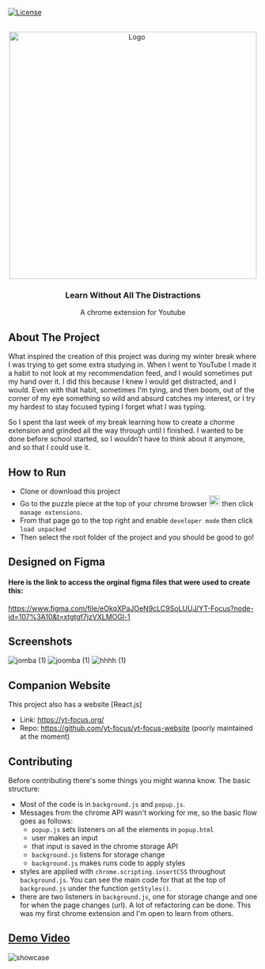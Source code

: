 [![License][license-shield]][license-url]





<!-- PROJECT LOGO -->
<br />
<div align="center">
    <img src="https://user-images.githubusercontent.com/74576449/213616178-b79c0f8f-a0e5-44e8-82b8-070125ed201c.png" alt="Logo" width="500" height="auto">

  <h3 align="center">Learn Without All The Distractions</h3>

  <p align="center">
    A chrome extension for Youtube
</div>



<!-- ABOUT THE PROJECT -->
## About The Project
What inspired the creation of this project was during my winter break where I was trying to get some extra studying in. When I went to YouTube I made it a habit to not look at my recommendation feed, and I would sometimes put my hand over it. I did this because I knew I would get distracted, and I would. Even with that habit, sometimes I'm tying, and then boom, out of the corner of my eye something so wild and absurd catches my interest, or I try my hardest to stay focused typing I forget what I was typing.

So I spent tha last week of my break learning how to create a chorme extension and grinded all the way through until I finished. I wanted to be done before school started, so I wouldn't have to think about it anymore, and so that I could use it.

## How to Run 
- Clone or download this project
- Go to the puzzle piece at the top of your chrome browser <img width="22" alt="image" src="https://user-images.githubusercontent.com/74576449/213809619-2dc469fb-4a67-45b9-afd0-8de747763b99.png">
then click `manage extensions`. 
- From that page go to the top right and enable `developer mode` then click `load unpacked`
- Then select the root folder of the project and you should be good to go!

## Designed on Figma
#### Here is the link to access the orginal figma files that were used to create this:

https://www.figma.com/file/eOkqXPaJOeN9cLC9SoLUUJ/YT-Focus?node-id=107%3A10&t=xtgtgf7jzVXLMOGl-1 

## Screenshots
![jomba (1)](https://user-images.githubusercontent.com/74576449/213811114-15bdc822-fa29-4fb4-808f-8c5da2a24fbf.png)
![joomba (1)](https://user-images.githubusercontent.com/74576449/213811132-3d7eac95-876d-42b6-a4e2-4cbffc11d790.png)
![hhhh (1)](https://user-images.githubusercontent.com/74576449/213811206-8fdc6b1e-fc23-4a65-972b-ea56ad282823.png)

## Companion Website
This project also has a website [React.js]
- Link: https://yt-focus.org/ 
- Repo: https://github.com/yt-focus/yt-focus-website (poorly maintained at the moment)

## Contributing
Before contributing there's some things you might wanna know. The basic structure:
- Most of the code is in `background.js` and `popup.js`.
- Messages from the chrome API wasn't working for me, so the basic flow goes as follows:
  - `popup.js` sets listeners on all the elements in `popup.html`
  - user makes an input
  - that input is saved in the chrome storage API
  - `background.js` listens for storage change
  - `background.js` makes runs code to apply styles
- styles are applied with `chrome.scripting.insertCSS` throughout `background.js`. You can see the main code for that at the top of `background.js` under the function `getStyles()`.
- there are two listeners in `background.js`, one for storage change and one for when the page changes (url).
A lot of refactoring can be done. This was my first chrome extension and I'm open to learn from others. 
## [Demo Video](https://youtu.be/TTm6PwH7StU)
![showcase](https://user-images.githubusercontent.com/74576449/213813113-4e1ef256-1f7e-4c8b-8213-dc9ee903ad58.png)

[license-shield]: https://img.shields.io/github/license/othneildrew/Best-README-Template.svg?style=for-the-badge
[license-url]: https://github.com/othneildrew/Best-README-Template/blob/master/LICENSE.txt

